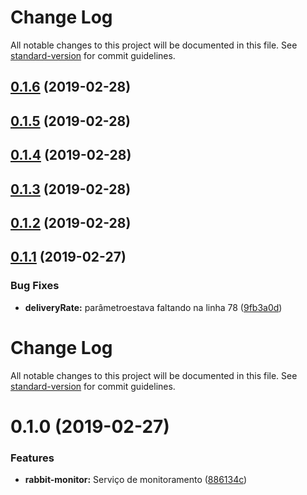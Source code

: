# Change Log

All notable changes to this project will be documented in this file. See [standard-version](https://github.com/conventional-changelog/standard-version) for commit guidelines.

## [0.1.6](https://gitlab.es.gov.br/espm/Transcol-Online/Realtime/rabbit-monitor/compare/v0.1.5...v0.1.6) (2019-02-28)



## [0.1.5](https://gitlab.es.gov.br/espm/Transcol-Online/Realtime/rabbit-monitor/compare/v0.1.4...v0.1.5) (2019-02-28)



## [0.1.4](https://gitlab.es.gov.br/espm/Transcol-Online/Realtime/rabbit-monitor/compare/v0.1.3...v0.1.4) (2019-02-28)



## [0.1.3](https://gitlab.es.gov.br/espm/Transcol-Online/Realtime/rabbit-monitor/compare/v0.1.2...v0.1.3) (2019-02-28)



## [0.1.2](https://gitlab.es.gov.br/espm/Transcol-Online/Realtime/rabbit-monitor/compare/v0.1.1...v0.1.2) (2019-02-28)



## [0.1.1](https://gitlab.es.gov.br/espm/Transcol-Online/Realtime/rabbit-monitor/compare/v0.1.0...v0.1.1) (2019-02-27)


### Bug Fixes

* **deliveryRate:** parâmetroestava faltando na linha 78 ([9fb3a0d](https://gitlab.es.gov.br/espm/Transcol-Online/Realtime/rabbit-monitor/commit/9fb3a0d))



# Change Log

All notable changes to this project will be documented in this file. See [standard-version](https://github.com/conventional-changelog/standard-version) for commit guidelines.

# 0.1.0 (2019-02-27)


### Features

* **rabbit-monitor:** Serviço de monitoramento ([886134c](https://gitlab.es.gov.br/espm/Transcol-Online/Realtime/rabbit-monitor/commit/886134c))
